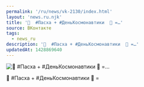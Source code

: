 ```yaml
---
permalink: '/ru/news/vk-2130/index.html'
layout: 'news.ru.njk'
title: '🗿  #Пасха + #ДеньКосмонавтики  🚀 =…'
source: ВКонтакте
tags:
  - news_ru
description: '🗿  #Пасха + #ДеньКосмонавтики  🚀 =…'
updatedAt: 1428869640
---
```

![🗿  #Пасха + #ДеньКосмонавтики  🚀 =…](https://sun9-16.userapi.com/impf/UeQ9ig4yA9LF_fn4saJ8auuuf-DWuidMPNsrWQ/EG9iqDmZnlc.jpg?size=700x700&quality=96&proxy=1&sign=3c0751f691c3b719d1e7bd9fc26825f7&c_uniq_tag=17D_IN8F3zjkKjiIWaVJEd9YUJc-KuXMHKDiLDOhVNc&type=album)

🗿  #Пасха + #ДеньКосмонавтики  🚀 =
